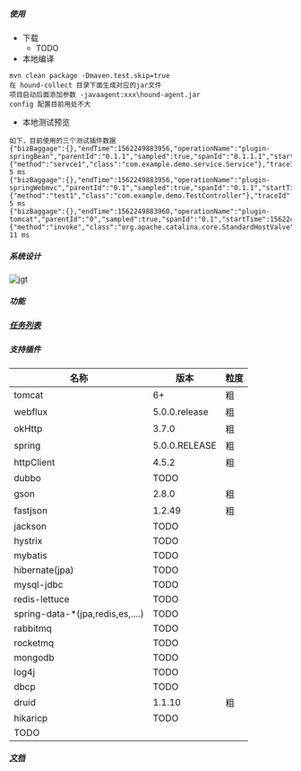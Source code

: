##### 使用
* 下载
   * TODO
* 本地编译
```
mvn clean package -Dmaven.test.skip=true
在 hound-collect 目录下面生成对应的jar文件
项目启动后面添加参数 -javaagent:xxx\hound-agent.jar
config 配置目前用处不大

```
* 本地测试预览
```$xslt
如下，目前使用的三个测试插件数据
{"bizBaggage":{},"endTime":1562249883956,"operationName":"plugin-springBean","parentId":"0.1.1","sampled":true,"spanId":"0.1.1.1","startTime":1562249883951,"sysBaggage":{"method":"servce1","class":"com.example.demo.service.Service"},"traceId":"c0a89a011562249883949100217996"}  5 ms
{"bizBaggage":{},"endTime":1562249883956,"operationName":"plugin-springWebmvc","parentId":"0.1","sampled":true,"spanId":"0.1.1","startTime":1562249883951,"sysBaggage":{"method":"test1","class":"com.example.demo.TestController"},"traceId":"c0a89a011562249883949100217996"}  5 ms
{"bizBaggage":{},"endTime":1562249883960,"operationName":"plugin-tomcat","parentId":"0","sampled":true,"spanId":"0.1","startTime":1562249883949,"sysBaggage":{"method":"invoke","class":"org.apache.catalina.core.StandardHostValve"},"traceId":"c0a89a011562249883949100217996"}  11 ms

```
##### 系统设计
![jgt](https://github.com/bytes1024/files/blob/master/hound/images/jgt.png)


##### 功能
##### [任务列表](https://github.com/bytes1024/hound/wiki/%E5%BC%80%E5%8F%91%E4%BB%BB%E5%8A%A1%E5%88%97%E8%A1%A8)
##### 支持插件
名称|版本|粒度
|---|---|---|
|tomcat|6+|粗|
|webflux|5.0.0.release|粗|
|okHttp|3.7.0|粗
|spring|5.0.0.RELEASE|粗
|httpClient|4.5.2|粗
|dubbo|TODO|
|gson|2.8.0|粗
|fastjson|1.2.49|粗
|jackson|TODO
|hystrix|TODO
|mybatis|TODO
|hibernate(jpa)|TODO
|mysql-jdbc|TODO
|redis-lettuce|TODO
|spring-data-*(jpa,redis,es,....)|TODO
|rabbitmq|TODO
|rocketmq|TODO
|mongodb|TODO
|log4j|TODO
|dbcp|TODO
|druid|1.1.10|粗
|hikaricp|TODO
|TODO
##### [文档](https://github.com/bytes1024/hound/wiki)
